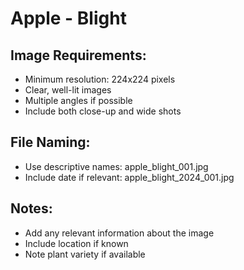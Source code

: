 # Apple - Blight

## Image Requirements:
- Minimum resolution: 224x224 pixels
- Clear, well-lit images
- Multiple angles if possible
- Include both close-up and wide shots

## File Naming:
- Use descriptive names: apple_blight_001.jpg
- Include date if relevant: apple_blight_2024_001.jpg

## Notes:
- Add any relevant information about the image
- Include location if known
- Note plant variety if available
